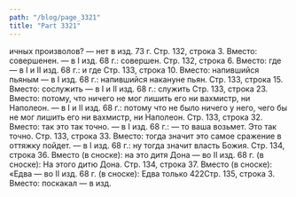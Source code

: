 ```yaml
---
path: "/blog/page_3321"
title: "Part 3321"
---
```


ичных произволов? — нет в изд. 73 г.
Стр. 132, строка 3.
Вместо: совершенен. — в I изд. 68 г.: совершен.
Стр. 132, строка 6.
Вместо: где — в I и II изд. 68 г.: и где
Стр. 133, строка 10.
Вместо: напившийся пьяным — в I изд. 68 г.: напившийся накануне пьян.
Стр. 133, строка 15.
Вместо: сослужить — в I и II изд. 68 г.: служить
Стр. 133, строка 23.
Вместо: потому, что ничего не мог лишить его ни вахмистр, ни Наполеон. — в I и II изд. 68 г.: потому что не было ничего у него, чего бы не мог лишить его ни вахмистр, ни Наполеон.
Стр. 133, строка 32.
Вместо: так это так точно. — в I изд. 68 г.: — то ваша возьмет. Это так точно.
Стр. 133, строка 33.
Вместо: тогда значит это самое сражение в оттяжку пойдет. — в I изд. 68 г.: ну тогда значит власть Божия.
Стр. 134, строка 36.
Вместо (в сноске): на это дитя Дона — во II изд. 68 г. (в сноске): На этого дитю Дона.
Стр. 134, строка 37.
Вместо (в сноске): «Едва — во II изд. 68 г. (в сноске): Едва только
422Стр. 135, строка 3.
Вместо: поскакал — в изд.
